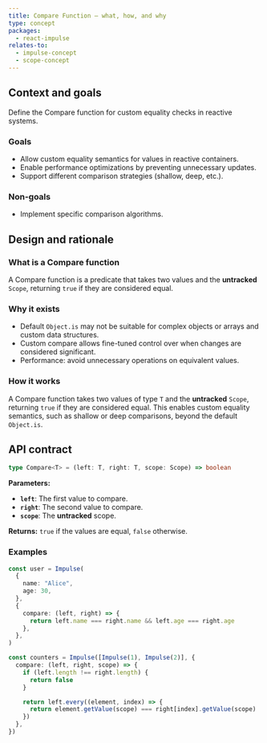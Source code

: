 ```yaml
---
title: Compare Function — what, how, and why
type: concept
packages:
  - react-impulse
relates-to:
  - impulse-concept
  - scope-concept
---
```


## Context and goals

Define the Compare function for custom equality checks in reactive systems.

### Goals

- Allow custom equality semantics for values in reactive containers.
- Enable performance optimizations by preventing unnecessary updates.
- Support different comparison strategies (shallow, deep, etc.).

### Non-goals

- Implement specific comparison algorithms.

## Design and rationale

### What is a Compare function

A Compare function is a predicate that takes two values and the **untracked** `Scope`, returning `true` if they are considered equal.

### Why it exists

- Default `Object.is` may not be suitable for complex objects or arrays and custom data structures.
- Custom compare allows fine-tuned control over when changes are considered significant.
- Performance: avoid unnecessary operations on equivalent values.

### How it works

A Compare function takes two values of type `T` and the **untracked** `Scope`, returning `true` if they are considered equal. This enables custom equality semantics, such as shallow or deep comparisons, beyond the default `Object.is`.

## API contract

```ts
type Compare<T> = (left: T, right: T, scope: Scope) => boolean
```

**Parameters:**

- **`left`**: The first value to compare.
- **`right`**: The second value to compare.
- **`scope`**: The **untracked** scope.

**Returns:** `true` if the values are equal, `false` otherwise.

### Examples

```ts
const user = Impulse(
  {
    name: "Alice",
    age: 30,
  },
  {
    compare: (left, right) => {
      return left.name === right.name && left.age === right.age
    },
  },
)

const counters = Impulse([Impulse(1), Impulse(2)], {
  compare: (left, right, scope) => {
    if (left.length !== right.length) {
      return false
    }

    return left.every((element, index) => {
      return element.getValue(scope) === right[index].getValue(scope)
    })
  },
})
```
